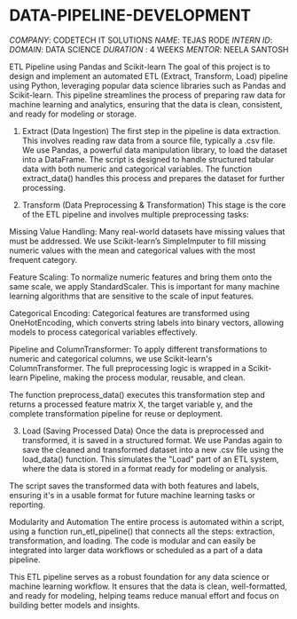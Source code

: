 # DATA-PIPELINE-DEVELOPMENT
*COMPANY*: CODETECH IT SOLUTIONS
*NAME*: TEJAS RODE
*INTERN ID*: 
*DOMAIN*: DATA SCIENCE
*DURATION* : 4 WEEKS
*MENTOR*: NEELA SANTOSH

ETL Pipeline using Pandas and Scikit-learn
The goal of this project is to design and implement an automated ETL (Extract, Transform, Load) pipeline using Python, leveraging popular data science libraries such as Pandas and Scikit-learn. This pipeline streamlines the process of preparing raw data for machine learning and analytics, ensuring that the data is clean, consistent, and ready for modeling or storage.

1. Extract (Data Ingestion)
The first step in the pipeline is data extraction. This involves reading raw data from a source file, typically a .csv file. We use Pandas, a powerful data manipulation library, to load the dataset into a DataFrame. The script is designed to handle structured tabular data with both numeric and categorical variables. The function extract_data() handles this process and prepares the dataset for further processing.

2. Transform (Data Preprocessing & Transformation)
This stage is the core of the ETL pipeline and involves multiple preprocessing tasks:

Missing Value Handling: Many real-world datasets have missing values that must be addressed. We use Scikit-learn’s SimpleImputer to fill missing numeric values with the mean and categorical values with the most frequent category.

Feature Scaling: To normalize numeric features and bring them onto the same scale, we apply StandardScaler. This is important for many machine learning algorithms that are sensitive to the scale of input features.

Categorical Encoding: Categorical features are transformed using OneHotEncoding, which converts string labels into binary vectors, allowing models to process categorical variables effectively.

Pipeline and ColumnTransformer: To apply different transformations to numeric and categorical columns, we use Scikit-learn's ColumnTransformer. The full preprocessing logic is wrapped in a Scikit-learn Pipeline, making the process modular, reusable, and clean.

The function preprocess_data() executes this transformation step and returns a processed feature matrix X, the target variable y, and the complete transformation pipeline for reuse or deployment.

3. Load (Saving Processed Data)
Once the data is preprocessed and transformed, it is saved in a structured format. We use Pandas again to save the cleaned and transformed dataset into a new .csv file using the load_data() function. This simulates the "Load" part of an ETL system, where the data is stored in a format ready for modeling or analysis.

The script saves the transformed data with both features and labels, ensuring it's in a usable format for future machine learning tasks or reporting.

Modularity and Automation
The entire process is automated within a script, using a function run_etl_pipeline() that connects all the steps: extraction, transformation, and loading. The code is modular and can easily be integrated into larger data workflows or scheduled as a part of a data pipeline.

This ETL pipeline serves as a robust foundation for any data science or machine learning workflow. It ensures that the data is clean, well-formatted, and ready for modeling, helping teams reduce manual effort and focus on building better models and insights.

